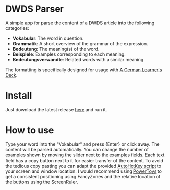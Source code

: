 # DWDS Parser

A simple app for parse the content of a DWDS article into the following categories:
- **Vokabular**: The word in question.
- **Grammatik**: A short overview of the grammar of the expression.
- **Bedeutung**: The meaning(s) of the word.
- **Beispiele**: Examples corresponding to each meaning.
- **Bedeutungsverwandte**: Related words with a similar meaning.

The formatting is specifically designed for usage with [A German Learner's Deck](https://ankiweb.net/shared/info/1481153793).
# Install

Just download the latest release [here](https://github.com/pousche/dwds-pyrser/releases) and run it.
# How to use

Type your word into the "Vokabular" and press {Enter} or click away. The content will be parsed automatically. You can change the number of examples shown by moving the slider next to the examples fields. Each text field has a copy button next to it for easier transfer of the content. To avoid the tedious copy pasting you can adapt the provided [AutoHotKey script](https://github.com/pousche/dwds-pyrser/blob/main/keyboard_shortcuts.ahk) to your screen and window location. I would recommend using [PowerToys](https://github.com/microsoft/PowerToys) to get a consistent positioning using FancyZones and the relative location of the buttons using the ScreenRuler.
